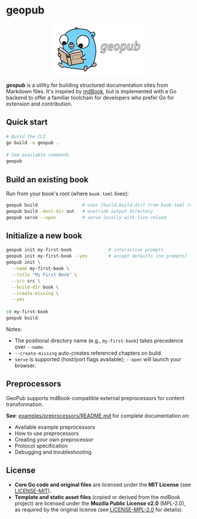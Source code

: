 # geopub

<p align="center">
  <img src="./geopub.png" alt="geopub logo" width="250" />
</p>

***geopub*** is a utility for building structured documentation sites from Markdown files. It's inspired by [mdBook](https://github.com/rust-lang/mdBook), but is implemented with a Go backend to offer a familiar toolchain for developers who prefer Go for extension and contribution.

## Quick start

```bash
# Build the CLI
go build -o geopub .

# See available commands
geopub
```

## Build an existing book

Run from your book's root (where `book.toml` lives):

```bash
geopub build                 # uses [build.build-dir] from book.toml (default: "book")
geopub build -dest-dir out   # override output directory
geopub serve --open          # serve locally with live reload
```

## Initialize a new book

```bash
geopub init my-first-book              # interactive prompts
geopub init my-first-book --yes        # accept defaults (no prompts)
geopub init \
  --name my-first-book \
  --title "My First Book" \
  --src src \
  --build-dir book \
  --create-missing \
  --yes

cd my-first-book
geopub build
```

Notes:
- The positional directory name (e.g., `my-first-book`) takes precedence over `--name`.
- `--create-missing` auto-creates referenced chapters on build.
- `serve` is supported (host/port flags available); `--open` will launch your browser.

## Preprocessors

GeoPub supports mdBook-compatible external preprocessors for content transformation.

**See**: [examples/preprocessors/README.md](./examples/preprocessors/README.md) for complete documentation on:
- Available example preprocessors
- How to use preprocessors
- Creating your own preprocessor
- Protocol specification
- Debugging and troubleshooting

## License

* **Core Go code and original files** are licensed under the **MIT License** (see [LICENSE-MIT]).
* **Template and static asset files** (copied or derived from the mdBook project) are licensed under the **Mozilla Public License v2.0** (MPL-2.0), as required by the original license (see [LICENSE-MPL-2.0] for details).

[LICENSE-MIT]: ./LICENSE-MIT
[LICENSE-MPL-2.0]: ./LICENSE-MPL-2.0
